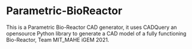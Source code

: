 # Parametric-BioReactor
This is a Parametric Bio-Reactor CAD generator, it uses CADQuery an opensource Python library to generate a CAD model of a fully functioning Bio-Reactor, Team MIT_MAHE iGEM 2021.

